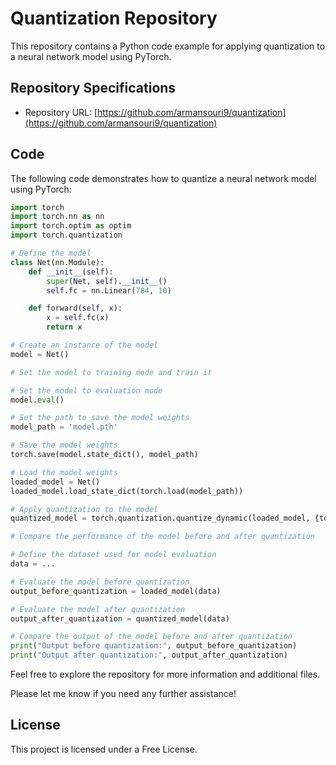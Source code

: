 # Quantization Repository

This repository contains a Python code example for applying quantization to a neural network model using PyTorch.

## Repository Specifications

- Repository URL: [https://github.com/armansouri9/quantization](https://github.com/armansouri9/quantization)

## Code

The following code demonstrates how to quantize a neural network model using PyTorch:

```python
import torch
import torch.nn as nn
import torch.optim as optim
import torch.quantization

# Define the model
class Net(nn.Module):
    def __init__(self):
        super(Net, self).__init__()
        self.fc = nn.Linear(784, 10)

    def forward(self, x):
        x = self.fc(x)
        return x

# Create an instance of the model
model = Net()

# Set the model to training mode and train it

# Set the model to evaluation mode
model.eval()

# Set the path to save the model weights
model_path = 'model.pth'

# Save the model weights
torch.save(model.state_dict(), model_path)

# Load the model weights
loaded_model = Net()
loaded_model.load_state_dict(torch.load(model_path))

# Apply quantization to the model
quantized_model = torch.quantization.quantize_dynamic(loaded_model, {torch.nn.Linear}, dtype=torch.qint8)

# Compare the performance of the model before and after quantization

# Define the dataset used for model evaluation
data = ...

# Evaluate the model before quantization
output_before_quantization = loaded_model(data)

# Evaluate the model after quantization
output_after_quantization = quantized_model(data)

# Compare the output of the model before and after quantization
print("Output before quantization:", output_before_quantization)
print("Output after quantization:", output_after_quantization)
```

Feel free to explore the repository for more information and additional files.

Please let me know if you need any further assistance!

## License

This project is licensed under a Free License.
